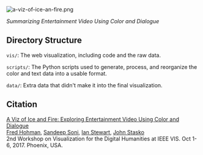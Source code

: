 ![a-viz-of-ice-an-fire.png](a-viz-of-ice-an-fire.png)

*Summarizing Entertainment Video Using Color and Dialogue*  

## Directory Structure
`vis/`: The web visualization, including code and the raw data.

`scripts/`: The Python scripts used to generate, process, and reorganize the color and text data into a usable format.

`data/`: Extra data that didn't make it into the final visualization.

## Citation
[A Viz of Ice and Fire: Exploring Entertainment Video Using Color and Dialogue][17-got-vis4dh]  
[Fred Hohman][fred], [Sandeep Soni][sandeep], [Ian Stewart][ian], [John Stasko][stasko]  
2nd Workshop on Visualization for the Digital Humanities at IEEE VIS. Oct 1-6, 2017. Phoenix, USA.


[fred]: http://fredhohman.com
[ian]: http://ianbstewart.github.io/
[sandeep]: http://sandeepsoni.github.io
[stasko]: https://www.cc.gatech.edu/~stasko/
[17-got-vis4dh]: http://fredhohman.com/papers/17-got-vis4dh.pdf